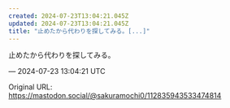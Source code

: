 ```yaml
---
created: 2024-07-23T13:04:21.045Z
updated: 2024-07-23T13:04:21.045Z
title: "止めたから代わりを探してみる。[...]"
---
```


<p>止めたから代わりを探してみる。</p>

&mdash; 2024-07-23 13:04:21 UTC

Original URL: https://mastodon.social/@sakuramochi0/112835943533474814
